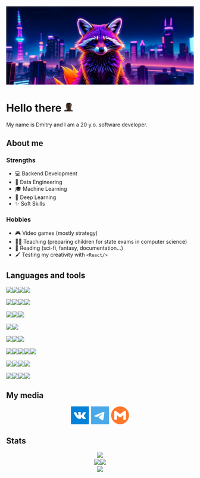 # <img src="./img/webp/raccoon.webp">

# Hello there <img height="25" src="./img/webp/helloThere.webp">

My name is Dmitry and I am a 20 y.o. software developer. 

## About me
### Strengths

* 💻 Backend Development 
* 📄 Data Engineering 
* 🎓 Machine Learning 
* 👾 Deep Learning 
* ✨ Soft Skills 

### Hobbies

* 🎮 Video games (mostly strategy) 
* 🧑‍🏫 Teaching (preparing children for state exams in computer science) 
* 📖 Reading (sci-fi, fantasy, documentation...) 
* 🖌️ Testing my creativity with `<React/>` 

## Languages and tools
<img src="https://img.shields.io/badge/python-3670A0?style=for-the-badge&logo=python&logoColor=ffdd54" /><img src="https://img.shields.io/badge/django-092E20?style=for-the-badge&logo=django" /><img src="https://img.shields.io/badge/flask-000000?style=for-the-badge&logo=flask" /><img src="https://img.shields.io/badge/fastapi-009688?style=for-the-badge&logo=fastapi&logoColor=fff" />

<img src="https://img.shields.io/badge/numpy-%23013243?style=for-the-badge&logo=numpy" /><img src="https://img.shields.io/badge/pandas-%23150458?style=for-the-badge&logo=pandas" /><img src="https://img.shields.io/badge/dask-FDA061?style=for-the-badge&logo=dask&logoColor=000" /><img src="https://img.shields.io/badge/pyspark-fff?style=for-the-badge&logo=apachespark&logoColor=#E25A1C" />

<img src="https://img.shields.io/badge/scikit--learn-F7931E?style=for-the-badge&logo=scikitlearn&logoColor=fff" /><img src="https://img.shields.io/badge/XGBoost-fff?style=for-the-badge" /><img src="https://img.shields.io/badge/pytorch-EE4C2C?style=for-the-badge&logo=pytorch&logoColor=fff" />

<img src="https://img.shields.io/badge/plotly-3F4F75?style=for-the-badge&logo=plotly&logoColor=fff" /><img src="https://img.shields.io/badge/cytoscape-F7DF1E?style=for-the-badge&logo=cytoscapedotjs&logoColor=000" />

<img src="https://img.shields.io/badge/java-%23ED8B00.svg?style=for-the-badge&logo=java&logoColor=white" /><img src="https://img.shields.io/badge/spring-6DB33F.svg?style=for-the-badge&logo=spring&logoColor=white" /><img src="https://img.shields.io/badge/maven-C71A36.svg?style=for-the-badge&logo=apachemaven&logoColor=white" />

<img src="https://img.shields.io/badge/html5-%23E34F26.svg?style=for-the-badge&logo=html5&logoColor=white" /><img src="https://img.shields.io/badge/css3-%231572B6.svg?style=for-the-badge&logo=css3&logoColor=white" /><img src="https://img.shields.io/badge/scss-CC6699.svg?style=for-the-badge&logo=sass&logoColor=fff" /><img src="https://img.shields.io/badge/javascript-%23323330.svg?style=for-the-badge&logo=javascript&logoColor=%23F7DF1E" /><img src="https://img.shields.io/badge/react-%2320232a.svg?style=for-the-badge&logo=react&logoColor=%2361DAFB" />

<img src="https://img.shields.io/badge/postgres-%23316192.svg?style=for-the-badge&logo=postgresql&logoColor=white" /><img src="https://img.shields.io/badge/SQLite-2d00c2?style=for-the-badge&logo=SQLite&logoColor=white" /><img src="https://img.shields.io/badge/MySQL-4479A1?style=for-the-badge&logo=MySQL&logoColor=white" /><img src="https://img.shields.io/badge/oracle_sql-F80000?style=for-the-badge&logo=oracle&logoColor=white" />


<img src="https://img.shields.io/badge/Linux-FCC624?style=for-the-badge&logo=Linux&logoColor=000" /><img src="https://img.shields.io/badge/Ubuntu-E95420?style=for-the-badge&logo=ubuntu&logoColor=white" /><img src="https://img.shields.io/badge/docker-fff?style=for-the-badge&logo=docker" /><img src="https://img.shields.io/badge/gitlab-fff?style=for-the-badge&logo=gitlab" />

## My media

<div align="center">
    <a target="_blank" href="https://vk.com/fire_n_blood" aria-label="vk"
        style="display: inline-block; width: 50px; height: 50px; position: relative; overflow: hidden; vertical-align: middle;">
        <img src="./img/svg/vk.svg" style="height: 3rem;" />
    </a>
    <a target="_blank" href="https://t.me/redegit" aria-label="t.me"
        style="display: inline-block; width: 50px; height: 50px; position: relative; overflow: hidden; vertical-align: middle;">
        <img src="./img/svg/tg.svg" style="height: 3rem;" />
    </a>
    <!-- <a target="_blank" href="https://discordapp.com/users/_redraccoon" aria-label="discord"
        style="display: inline-block; width: 50px; height: 50px; position: relative; overflow: hidden; vertical-align: middle;">
        <img src="./img/svg/discord.svg" style="height: 3rem;" />
    </a> -->
    <a target="_blank" href="mailto:kareydinil@gmail.com" aria-label="mailto"
        style="display: inline-block; width: 50px; height: 50px; position: relative; overflow: hidden; vertical-align: middle;">
        <img src="./img/svg/mail.svg" style="height: 3rem;" />
    </a>
</div>

## Stats
<div align=center>
<img src="http://github-profile-summary-cards.vercel.app/api/cards/profile-details?username=redegit&theme=github_dark"/>
</div>

<div align=center>
    <img src="http://github-profile-summary-cards.vercel.app/api/cards/stats?username=redegit&theme=github_dark"/><img src="http://github-profile-summary-cards.vercel.app/api/cards/productive-time?username=redegit&theme=github_dark&utcOffset=3"/>
</div>

<div align=center>
    <img src="https://github-readme-stats.vercel.app/api/top-langs/?username=Redegit&layout=donut&theme=github_dark">
</div>
